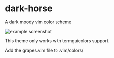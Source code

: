 dark-horse
==========

A dark moody vim color scheme

![example screenshot]()

This theme only works with termguicolors support. 

Add the grapes.vim file to .vim/colors/
